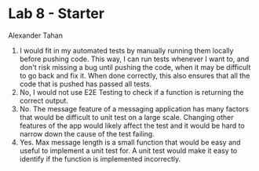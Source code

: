 # Lab 8 - Starter

Alexander Tahan

1. I would fit in my automated tests by manually running them locally before pushing code. This way, I can run tests whenever I want to, and don't risk missing a bug until pushing the code, when it may be difficult to go back and fix it. When done correctly, this also ensures that all the code that is pushed has passed all tests.
2. No, I would not use E2E Testing to check if a function is returning the correct output.
3. No. The message feature of a messaging application has many factors that would be difficult to unit test on a large scale. Changing other features of the app would likely affect the test and it would be hard to narrow down the cause of the test failing.
4. Yes. Max message length is a small function that would be easy and useful to implement a unit test for. A unit test would make it easy to identify if the function is implemented incorrectly.